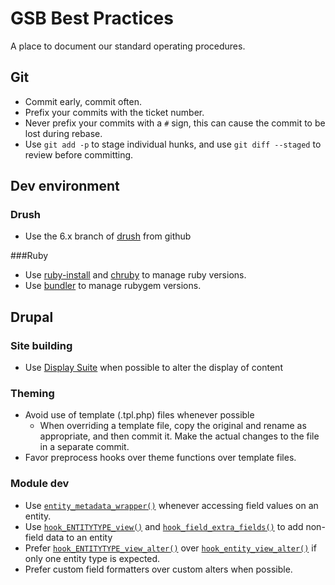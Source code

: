 # GSB Best Practices

A place to document our standard operating procedures.

## Git
- Commit early, commit often.
- Prefix your commits with the ticket number.
- Never prefix your commits with a `#` sign, this can cause the commit to be lost during rebase.
- Use `git add -p` to stage individual hunks, and use `git diff --staged` to review before committing.

## Dev environment

### Drush
- Use the 6.x branch of [drush](https://github.com/drush-ops/drush) from github

###Ruby
- Use [ruby-install](https://github.com/postmodern/ruby-install) and [chruby](https://github.com/postmodern/chruby) to manage ruby versions.
- Use [bundler](http://bundler.io) to manage rubygem versions.

## Drupal

### Site building
- Use [Display Suite](http://drupal.org/project/ds) when possible to alter the display of content

### Theming
- Avoid use of template (.tpl.php) files whenever possible
  - When overriding a template file, copy the original and rename as appropriate, and then commit it. Make the actual changes to the file in a separate commit.
- Favor preprocess hooks over theme functions over template files.

### Module dev
- Use [`entity_metadata_wrapper()`](http://drupalcontrib.org/api/drupal/contributions!entity!entity.module/function/entity_metadata_wrapper/7) whenever accessing field values on an entity.
- Use [`hook_ENTITYTYPE_view()`](http://api.drupal.org/api/search/7/hook_node_view) and [`hook_field_extra_fields()`](http://api.drupal.org/api/search/7/hook_field_extra_fields) to add non-field data to an entity
- Prefer [`hook_ENTITYTYPE_view_alter()`](http://api.drupal.org/api/search/7/hook_node_view_alter) over [`hook_entity_view_alter()`](http://api.drupal.org/api/search/7/hook_entity_view_alter) if only one entity type is expected.
- Prefer custom field formatters over custom alters when possible.

